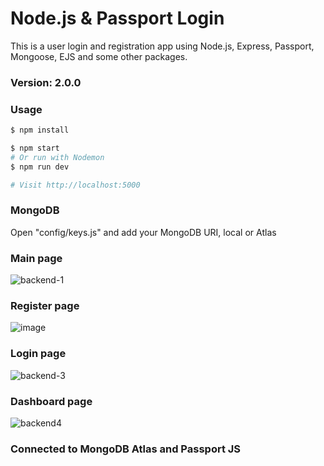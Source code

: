 # Node.js & Passport Login

This is a user login and registration app using Node.js, Express, Passport, Mongoose, EJS and some other packages.

### Version: 2.0.0

### Usage

```sh
$ npm install
```

```sh
$ npm start
# Or run with Nodemon
$ npm run dev

# Visit http://localhost:5000
```

### MongoDB

Open "config/keys.js" and add your MongoDB URI, local or Atlas

### Main page

![backend-1](https://user-images.githubusercontent.com/79122672/114320440-926c0480-9adb-11eb-9477-bd473fe06b3a.JPG)

### Register page

![image](https://user-images.githubusercontent.com/79122672/114320475-aa438880-9adb-11eb-9a87-b8d91f0a88d7.png)

### Login page

![backend-3](https://user-images.githubusercontent.com/79122672/114320541-e1b23500-9adb-11eb-974b-a84a377f0227.JPG)

### Dashboard page

![backend4](https://user-images.githubusercontent.com/79122672/114320559-fa224f80-9adb-11eb-99f9-ff82cef9df0d.JPG)


### Connected to MongoDB Atlas and Passport JS 
